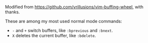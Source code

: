 Modified from <https://github.com/vrillusions/vim-buffing-wheel>, with thanks.

These are among my most used normal mode commands:
- `-` and `+` switch buffers, like `:bprevious` and `:bnext`.
- `X` deletes the current buffer, like `:bdelete`.

